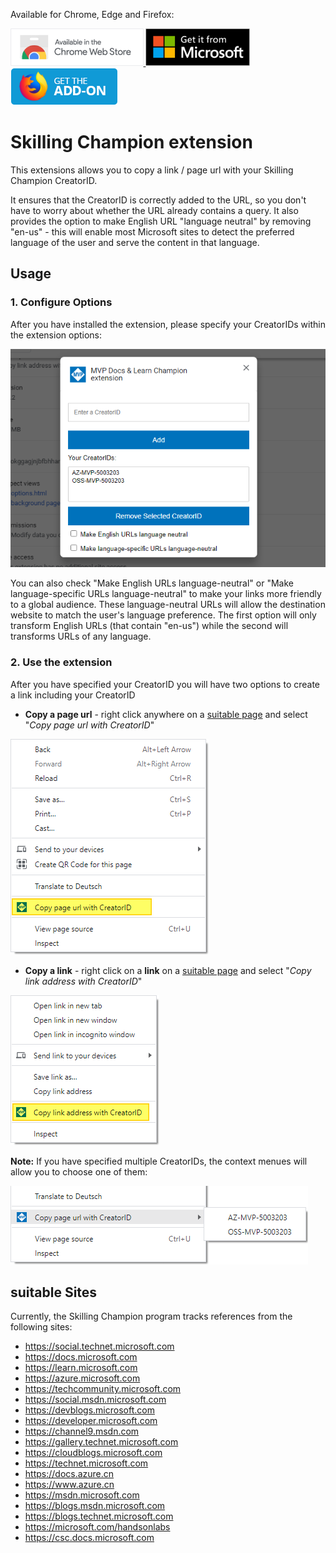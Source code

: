 Available for Chrome, Edge and Firefox:

<a target="_blank" href="https://chrome.google.com/webstore/detail/mvp-docs-learn-champion-e/eichjbmnicihhbhodbejfkceoknaclfd">
<img src="./assets/chrome-badge.png" height="60" title="Click here to install this sample from the Chrome Web Store">
</a>

<a target="_blank" href="https://microsoftedge.microsoft.com/addons/detail/mvp-docs-learn-champion/fmbcbeaecledoacfmelbailimfbcjpkb">
<img src="./assets/edge-badge.png" height="60" title="Click here to install this sample from the Edge Store">
</a>

<a target="_blank" href="https://addons.mozilla.org/en-US/firefox/addon/mvp-docs-learn-champion">
<img src="./assets/firefox-badge.png" height="60" title="Click here to install this sample from the Edge Store">
</a>

# Skilling Champion extension

This extensions allows you to copy a link / page url with your Skilling Champion CreatorID.

It ensures that the CreatorID is correctly added to the URL, so you don't have to worry about whether the URL already contains a query. It also provides the option to make English URL "language neutral" by removing "en-us" - this will enable most Microsoft sites to detect the preferred language of the user and serve the content in that language.



## Usage

### 1. Configure Options

After you have installed the extension, please specify your CreatorIDs within the extension options:

![Extension Options](./assets/screenshot_options.png)

You can also check "Make English URLs language-neutral" or "Make language-specific URLs language-neutral" to make your links more friendly to a global audience. These language-neutral URLs will allow the destination website to match the user's language preference. 
The first option will only transform English URLs (that contain "en-us") while the second will transforms URLs of any language.

### 2. Use the extension

After you have specified your CreatorID you will have two options to create a link including your CreatorID

* **Copy a page url** - right click anywhere on a [suitable page](#suitable-sites) and select "*Copy page url with CreatorID*"

![copy page url](./assets/copy-page-url.png)

* **Copy a link** - right click on a **link** on a [suitable page](#suitable-sites) and select "*Copy link address with CreatorID*"

![copy Link Address](./assets/copy-link-address.png)

**Note:** If you have specified multiple CreatorIDs, the context menues will allow you to choose one of them:

![multiple creator ids](./assets/multiple-creator-ids.png)

<a name="suitable-sites"></a>
## suitable Sites

Currently, the Skilling Champion program tracks references from the following sites:

* https://social.technet.microsoft.com
* https://docs.microsoft.com
* https://learn.microsoft.com
* https://azure.microsoft.com
* https://techcommunity.microsoft.com
* https://social.msdn.microsoft.com
* https://devblogs.microsoft.com
* https://developer.microsoft.com
* https://channel9.msdn.com
* https://gallery.technet.microsoft.com
* https://cloudblogs.microsoft.com
* https://technet.microsoft.com
* https://docs.azure.cn
* https://www.azure.cn
* https://msdn.microsoft.com
* https://blogs.msdn.microsoft.com
* https://blogs.technet.microsoft.com
* https://microsoft.com/handsonlabs
* https://csc.docs.microsoft.com
